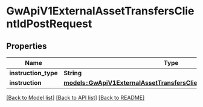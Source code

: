 # GwApiV1ExternalAssetTransfersClientIdPostRequest

## Properties

Name | Type | Description | Notes
------------ | ------------- | ------------- | -------------
**instruction_type** | **String** |  | 
**instruction** | [**models::GwApiV1ExternalAssetTransfersClientIdPostRequestInstruction**](_gw_api_v1_external_asset_transfers__clientId__post_request_instruction.md) |  | 

[[Back to Model list]](../README.md#documentation-for-models) [[Back to API list]](../README.md#documentation-for-api-endpoints) [[Back to README]](../README.md)


